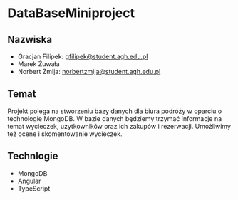 # DataBaseMiniproject
## Nazwiska
* Gracjan Filipek: gfilipek@student.agh.edu.pl
* Marek Żuwała
* Norbert Żmija: norbertzmija@student.agh.edu.pl

## Temat
Projekt polega na stworzeniu bazy danych dla biura podróży w oparciu o technologie MongoDB.
W bazie danych będziemy trzymać informacje na temat wycieczek, użytkowników oraz ich zakupów i rezerwacji.
Umożliwimy też ocene i skomentowanie wycieczek.

## Technlogie
* MongoDB
* Angular
* TypeScript

